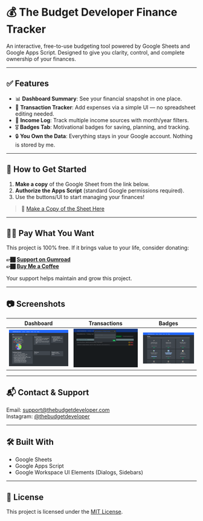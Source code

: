 # 💰 The Budget Developer Finance Tracker

An interactive, free-to-use budgeting tool powered by Google Sheets and Google Apps Script. Designed to give you clarity, control, and complete ownership of your finances.

---

## ✅ Features

- 📊 **Dashboard Summary**: See your financial snapshot in one place.
- 💼 **Transaction Tracker**: Add expenses via a simple UI — no spreadsheet editing needed.
- 💸 **Income Log**: Track multiple income sources with month/year filters.
- 🎖️ **Badges Tab**: Motivational badges for saving, planning, and tracking.
- 🔒 **You Own the Data**: Everything stays in your Google account. Nothing is stored by me.

---

## 🚀 How to Get Started

1. **Make a copy** of the Google Sheet from the link below.
2. **Authorize the Apps Script** (standard Google permissions required).
3. Use the buttons/UI to start managing your finances!

> 📝 [Make a Copy of the Sheet Here](https://docs.google.com/document/d/1b7ealiv39Xj1qFEU54kN1WugNw1lknocrWVq6L4Kw-M/edit?usp=sharing)

---

## 🙏🏾 Pay What You Want

This project is 100% free. If it brings value to your life, consider donating:

**👉🏾 [Support on Gumroad](https://thebudgetdeveloper.gumroad.com/l/pyonol)**  
**👉🏾 [Buy Me a Coffee](https://buymeacoffee.com/thebudgetdeveloper)**

Your support helps maintain and grow this project.

---

## 📷 Screenshots

| Dashboard | Transactions | Badges |
|----------|--------------|--------|
| ![Dashboard](./screenshots/dashboard.png) | ![Transactions](./screenshots/transactions.png) | ![Badges](./screenshots/badges.png) |

---

## 📬 Contact & Support

Email: [support@thebudgetdeveloper.com](mailto:support@thebudgetdeveloper.com)  
Instagram: [@thebudgetdeveloper](https://instagram.com/thebudgetdeveloper)

---

## 🛠 Built With

- Google Sheets
- Google Apps Script
- Google Workspace UI Elements (Dialogs, Sidebars)

---

## 📜 License

This project is licensed under the [MIT License](LICENSE).
